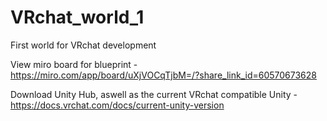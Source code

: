 # VRchat_world_1
First world for VRchat development

View miro board for blueprint - https://miro.com/app/board/uXjVOCqTjbM=/?share_link_id=60570673628

Download Unity Hub, aswell as the current VRchat compatible Unity - https://docs.vrchat.com/docs/current-unity-version

